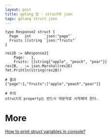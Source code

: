 ```yaml
---
layout: post
title: golang 팁 - struct와 json
tags: golang struct json
---
```


```
type Response2 struct {
  Page   int      `json:"page"`
  Fruits []string `json:"fruits"`
}

res2D := &Response2{
    Page:   1,
    Fruits: []string{"apple", "peach", "pear"}}
res2B, _ := json.Marshal(res2D)
fmt.Println(string(res2B))

# 결과
{"page":1,"fruits":["apple","peach","pear"]}

# 주의
struct의 property는 반드시 대문자로 시작해야 한다.
```

# More
[How to print struct variables in console?](https://stackoverflow.com/questions/24512112/how-to-print-struct-variables-in-console)
